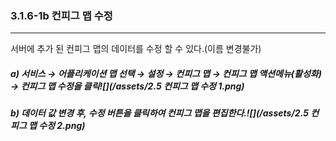 ### 3.1.6-1b 컨피그 맵 수정

---

서버에 추가 된 컨피그 맵의 데이터를 수정 할 수 있다.\(이름 변경불가\)

##### a\) 서비스 → 어플리케이션 맵 선택 → 설정 → 컨피그 맵 → 컨피그 맵 액션메뉴\(활성화\) →  컨피그 맵 수정을 클릭![](/assets/2.5 컨피그 맵 수정 1.png)

##### b\) 데이터 값 변경 후, 수정 버튼을 클릭하여 컨피그 맵을 편집한다.![](/assets/2.5 컨피그 맵 수정 2.png)



